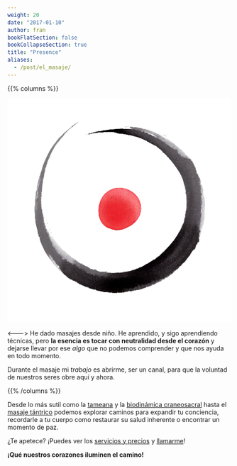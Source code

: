 ```yaml
---
weight: 20
date: "2017-01-10"
author: fran
bookFlatSection: false
bookCollapseSection: true
title: "Presence"
aliases:
  - /post/el_masaje/
---
```


{{% columns %}}

![PauLluc.png](PauLluc.png)

<--->
He dado masajes desde niño. He aprendido, y sigo aprendiendo técnicas, pero **la esencia es tocar con neutralidad
desde el corazón** y dejarse llevar por ese _algo_ que no podemos comprender y que nos ayuda en todo momento.

Durante el masaje mi _trabajo_ es abrirme, ser un canal, para que la voluntad de nuestros seres obre aquí y ahora.

{{% /columns %}}

Desde lo más sutil como la [tameana](tameana.md) y la [biodinámica craneosacral](biodinamica_craneosacral.md) hasta
el [masaje tántrico](masaje_tantrico.md) podemos explorar caminos para expandir tu conciencia, recordarle a tu cuerpo 
como restaurar su salud inherente o encontrar un momento de paz.

¿Te apetece? ¡Puedes ver los [servicios y precios](precios.md) y [llamarme](../contact)!

**¡Qué nuestros corazones iluminen el camino!**


